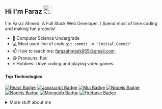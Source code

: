 ## Hi I'm Faraz <img src="https://user-images.githubusercontent.com/1303154/88677602-1635ba80-d120-11ea-84d8-d263ba5fc3c0.gif" width="28px" height="28px" alt="hi">

I'm Faraz Ahmed, A Full Stack Web Developer. I Spend most of time coding and making fun projects!

<!-- TODO: Add last video link -->

- 🔭 Computer Science Undergrade
- :computer: Most used line of code `git commit -m "Initial Commit"`
- 📫 How to reach me: farazahmedk955@gmail.com.
- 😄 Pronouns: Fari
- ⚡ Hobbies: i love coding and playing video games.

#### Top Technologies

<!-- TODO: Make technologies links takes you to repositories -->

[![React Badge](https://img.shields.io/badge/-React-61DBFB?style=for-the-badge&labelColor=black&logo=react&logoColor=61DBFB)](#) [![Javascript Badge](https://img.shields.io/badge/-Javascript-F0DB4F?style=for-the-badge&labelColor=black&logo=javascript&logoColor=F0DB4F)](#) [![Mui Badge](https://img.shields.io/badge/-MUI-007FFF?style=for-the-badge&labelColor=black&logo=mui&logoColor=ffffff)](#) [![Nodejs Badge](https://img.shields.io/badge/-Nodejs-3C873A?style=for-the-badge&labelColor=black&logo=node.js&logoColor=3C873A)](#) [![Nodejs Badge](https://img.shields.io/badge/-express-3C873A?style=for-the-badge&labelColor=black&logo=express&logoColor=3C873A)](#) [![Mongodb Badge](https://img.shields.io/badge/-Mongodb-589636?style=for-the-badge&labelColor=black&logo=mongodb&logoColor=589636)](#) [![Firebase Badge](https://img.shields.io/badge/-firebase-000000?style=for-the-badge&labelColor=808080&logo=firebase&logoColor=FFD700)](#)


<details>
<summary>
  More stuff about me
</summary>

<br >
i love reading coding blogs to keep myself up to date with the new technologies and trends, i work with frontend and backend technologies following mern stack, mostly i love doing backend stuff i find it fun, i love the Nodejs's event driven paradigm!
  
</br>
</br>

  <p>want to know more about me ?</p>
   <a href="https://www.hackerrank.com/farazahmedk955">5 Star Problem Solver On HackerRank</a>
   </br>
   <a href="https://leetcode.com/GeekkyCoder/">LeetCode Profile</a>
  </br>
    <a href="https://www.frontendmentor.io/profile/GeekkyCoder">Frontend Mentor Profile</a>
  </br>
  <a href="https://faraz-personal-portfolio.netlify.app/">portfolio</a>
  </br>
  <a href="https://www.linkedin.com/in/faraz-ahmed-27379a235/">linkedin</a>
  </br>
  <a href="https://twitter.com/potato_prgramer">twitter</a>
  </br>
  
</br>
</br>

#### Github Stats

![Ipenywis's github stats](https://github-readme-stats.vercel.app/api?username=GeekkyCoder&count_private=false&theme=tokyonight)

### Top Languages
[![Top Langs](https://github-readme-stats.vercel.app/api/top-langs/?username=GeekkyCoder )](https://github.com/GeekkyCoder/github-readme-stats)

</details>
